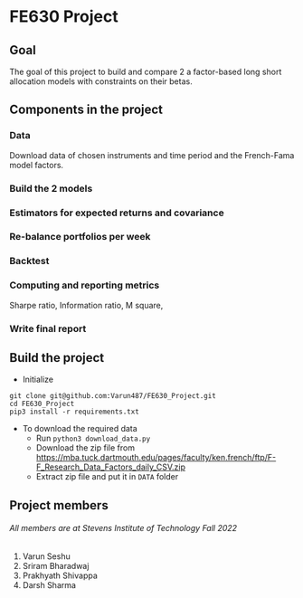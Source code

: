 # FE630 Project

## Goal

The goal of this project to build and compare 2 a factor-based long short allocation models with constraints on their betas.

## Components in the project

### Data

Download data of chosen instruments and time period and the French-Fama model factors.

### Build the 2 models

### Estimators for expected returns and covariance 

### Re-balance portfolios per week

### Backtest

### Computing and reporting metrics

Sharpe ratio, Information ratio, M square, 

### Write final report

## Build the project

- Initialize

```commandline
git clone git@github.com:Varun487/FE630_Project.git
cd FE630_Project
pip3 install -r requirements.txt
```

- To download the required data
    - Run ```python3 download_data.py```
    - Download the zip file from https://mba.tuck.dartmouth.edu/pages/faculty/ken.french/ftp/F-F_Research_Data_Factors_daily_CSV.zip
    - Extract zip file and put it in `DATA` folder

## Project members

###### All members are at Stevens Institute of Technology Fall 2022

1. Varun Seshu
2. Sriram Bharadwaj
3. Prakhyath Shivappa
4. Darsh Sharma
